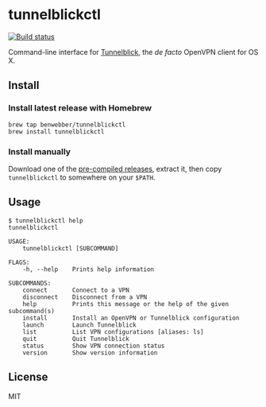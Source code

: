# tunnelblickctl
[![Build status](https://ci.appveyor.com/api/projects/status/15lfq1l4svlf7t40/branch/master?svg=true)](https://ci.appveyor.com/project/benwebber/tunnelblickctl/branch/master)

Command-line interface for [Tunnelblick](https://tunnelblick.net/), the *de facto* OpenVPN client for OS X.

## Install

### Install latest release with Homebrew

```
brew tap benwebber/tunnelblickctl
brew install tunnelblickctl
```

### Install manually

Download one of the [pre-compiled releases](https://github.com/benwebber/tunnelblickctl/releases/), extract it, then copy `tunnelblickctl` to somewhere on your `$PATH`.

## Usage

```
$ tunnelblickctl help
tunnelblickctl

USAGE:
    tunnelblickctl [SUBCOMMAND]

FLAGS:
    -h, --help    Prints help information

SUBCOMMANDS:
    connect       Connect to a VPN
    disconnect    Disconnect from a VPN
    help          Prints this message or the help of the given subcommand(s)
    install       Install an OpenVPN or Tunnelblick configuration
    launch        Launch Tunnelblick
    list          List VPN configurations [aliases: ls]
    quit          Quit Tunnelblick
    status        Show VPN connection status
    version       Show version information
```

## License

MIT
